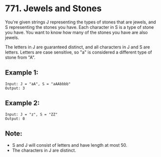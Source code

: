 # 771. Jewels and Stones

You're given strings J representing the types of stones that are jewels, and S representing the stones you have.  Each character in S is a type of stone you have.  You want to know how many of the stones you have are also jewels.

The letters in J are guaranteed distinct, and all characters in J and S are letters. Letters are case sensitive, so "a" is considered a different type of stone from "A".

## Example 1:

```
Input: J = "aA", S = "aAAbbbb"
Output: 3
```

## Example 2:

```
Input: J = "z", S = "ZZ"
Output: 0
```

## Note:

* S and J will consist of letters and have length at most 50.
* The characters in J are distinct.